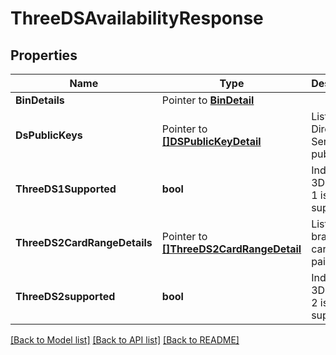 # ThreeDSAvailabilityResponse

## Properties

Name | Type | Description | Notes
------------ | ------------- | ------------- | -------------
**BinDetails** |  Pointer to [**BinDetail**](BinDetail.md) |  | [optional] 
**DsPublicKeys** |  Pointer to [**[]DSPublicKeyDetail**](DSPublicKeyDetail.md) | List of Directory Server (DS) public keys. | [optional] 
**ThreeDS1Supported** | **bool** | Indicator if 3D Secure 1 is supported. | [optional] 
**ThreeDS2CardRangeDetails** |  Pointer to [**[]ThreeDS2CardRangeDetail**](ThreeDS2CardRangeDetail.md) | List of brand and card range pairs. | [optional] 
**ThreeDS2supported** | **bool** | Indicator if 3D Secure 2 is supported. | [optional] 

[[Back to Model list]](../README.md#documentation-for-models) [[Back to API list]](../README.md#documentation-for-api-endpoints) [[Back to README]](../README.md)


